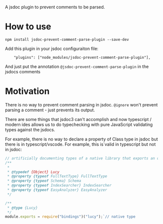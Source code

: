 A jsdoc plugin to prevent comments to be parsed. 

# How to use

```npm install jsdoc-prevent-comment-parse-plugin --save-dev```

Add this plugin in your jsdoc configuraiton file: 

```
    "plugins": ["node_modules/jsdoc-prevent-comment-parse-plugin"],
```

And just put the annotation `@jsdoc-prevent-comment-parse-plugin` in the jsdocs comments

# Motivation

There is no way to prevent comment parsing in jsdoc. ```@ignore``` won't prevent parsing a comment - just prevents its output. 

There are some things that jsdoc3 can't accomplish and now typescript / modern ides allows us to do typechecking with pure JavaScript validating types against the jsdocs. 

For example, there is no way to declare a property of Class type in jsdoc but there is in typescript/vscode. For example, this is`valid in typescript but not in jsdoc: 

```javascript
// artificially documenting types of a native library that exports an object with properties are classes. 
/**
 * 
 * @typedef {Object} Lucy
 * @property {typeof FullTextType} FullTextType
 * @property {typeof Schema} Schema
 * @property {typeof IndexSearcher} IndexSearcher
 * @property {typeof EasyAnalyzer} EasyAnalyzer
 */

/**
 * @type {Lucy}
 */
module.exports = require("bindings")("lucy");`// native type
```

